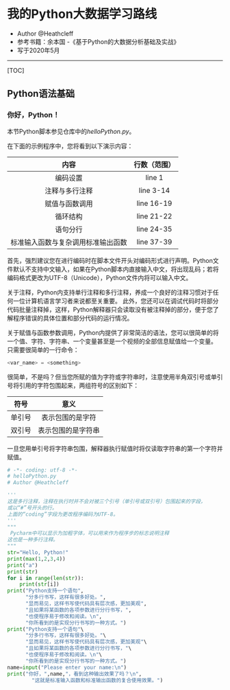 
# 我的Python大数据学习路线

- Author @Heathcleff
- 参考书籍：余本国 -《基于Python的大数据分析基础及实战》
- 写于2020年5月
---

[TOC]

## Python语法基础

### 你好，Python！

本节Python脚本参见仓库中的*helloPython.py*。

在下面的示例程序中，您将看到以下演示内容：

| 内容 | 行数（范围）|
|:----:|:----:|
|编码设置|line 1|
|注释与多行注释|line 3-14|
|赋值与函数调用|line 16-19|
|循环结构|line 21-22|
|语句分行|line 24-35|
|标准输入函数与复杂调用标准输出函数|line 37-39|

 首先，强烈建议您在进行编码时在脚本文件开头对编码形式进行声明。Python文件默认不支持中文输入，如果在Python脚本内直接输入中文，将出现乱码；若将编码格式更改为UTF-8（Unicode），Python文件内将可以输入中文。

关于注释，Python内支持单行注释和多行注释，养成一个良好的注释习惯对于任何一位计算机语言学习者来说都至关重要。
此外，您还可以在调试代码时将部分代码批量注释掉，这样，Python解释器只会读取没有被注释掉的部分，便于您了解程序错误的具体位置和部分代码的运行情况。

关于赋值与函数参数调用，Python内提供了非常简洁的语法，您可以很简单的将一个值、字符、字符串、一个变量甚至是一个视频的全部信息赋值给一个变量。
只需要很简单的一行命令：

```python
<var_name> = <something>
```
很简单，不是吗？但当您所赋的值为字符或字符串时，注意使用半角双引号或单引号将引用的字符包围起来，两组符号的区别如下：

|符号|意义|
|:----:|:----:|
|单引号|表示包围的是字符|
|双引号|表示包围的是字符串|
一旦您用单引号将字符串包围，解释器执行赋值时将仅读取字符串的第一个字符并赋值。
```python
# -*- coding: utf-8 -*-
# helloPython.py
# Author @Heathcleff

'''
这是多行注释，注释在执行时并不会对被三个引号（单引号或双引号）包围起来的字段，
或以“#”号开头的行。
上面的“coding”字段为更改程序编码为UTF-8。
'''
"""
 Pycharm中可以显示为加粗字体，可以用来作为程序步的标志说明注释
这也是一种多行注释。
"""
str="Hello, Python!"
print(max(1,2,3,4))
print("a")
print(str)
for i in range(len(str)):
    print(str[i])
print("Python支持一个语句",
      "分多行书写，这样有很多好处。",
      "显而易见，这样书写使代码具有层次感，更加美观",
      "且如果将某函数的各项参数进行分行书写，",
      "也使程序易于修改和阅读。\n",
      "你所看到的是实现分行书写的一种方式。")
print("Python支持一个语句"\
      "分多行书写，这样有很多好处。"\
      "显而易见，这样书写使代码具有层次感，更加美观"\
      "且如果将某函数的各项参数进行分行书写，"\
      "也使程序易于修改和阅读。\n"\
      "你所看到的是实现分行书写的一种方式。")
name=input("Please enter your name:\n")
print("你好，",name,"，看到这种输出效果了吗？\n",
        "这就是标准输入函数和标准输出函数的复合使用效果。")
```
